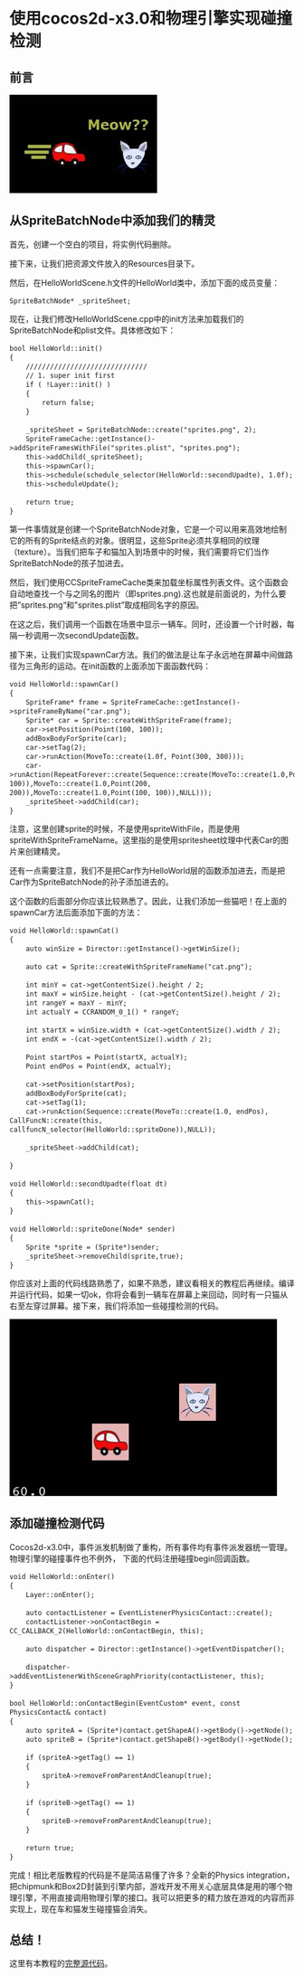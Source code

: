 # 使用cocos2d-x3.0和物理引擎实现碰撞检测

## 前言

![image](./res/Collision1.jpg)

## 从SpriteBatchNode中添加我们的精灵

首先，创建一个空白的项目，将实例代码删除。

接下来，让我们把资源文件放入的Resources目录下。

然后，在HelloWorldScene.h文件的HelloWorld类中，添加下面的成员变量：

	SpriteBatchNode* _spriteSheet;

现在，让我们修改HelloWorldScene.cpp中的init方法来加载我们的SpriteBatchNode和plist文件。具体修改如下：
	
	bool HelloWorld::init()
	{
	    //////////////////////////////
	    // 1. super init first
	    if ( !Layer::init() )
	    {
	        return false;
	    }
	
		_spriteSheet = SpriteBatchNode::create("sprites.png", 2);
		SpriteFrameCache::getInstance()->addSpriteFramesWithFile("sprites.plist", "sprites.png");
		this->addChild(_spriteSheet);
		this->spawnCar();
		this->schedule(schedule_selector(HelloWorld::secondUpadte), 1.0f);
		this->scheduleUpdate();
	
	    return true;
	}

第一件事情就是创建一个SpriteBatchNode对象，它是一个可以用来高效地绘制它的所有的Sprite结点的对象。很明显，这些Sprite必须共享相同的纹理（texture）。当我们把车子和猫加入到场景中的时候，我们需要将它们当作SpriteBatchNode的孩子加进去。

然后，我们使用CCSpriteFrameCache类来加载坐标属性列表文件。这个函数会自动地查找一个与之同名的图片（即sprites.png).这也就是前面说的，为什么要把”sprites.png“和"sprites.plist”取成相同名字的原因。

在这之后，我们调用一个函数在场景中显示一辆车。同时，还设置一个计时器，每隔一秒调用一次secondUpdate函数。

接下来，让我们实现spawnCar方法。我们的做法是让车子永远地在屏幕中间做路径为三角形的运动。在init函数的上面添加下面函数代码：

	void HelloWorld::spawnCar()
	{
		SpriteFrame* frame = SpriteFrameCache::getInstance()->spriteFrameByName("car.png");
		Sprite* car = Sprite::createWithSpriteFrame(frame);
		car->setPosition(Point(100, 100));
		addBoxBodyForSprite(car);
		car->setTag(2);
		car->runAction(MoveTo::create(1.0f, Point(300, 300)));
		car->runAction(RepeatForever::create(Sequence::create(MoveTo::create(1.0,Point(300, 100)),MoveTo::create(1.0,Point(200, 200)),MoveTo::create(1.0,Point(100, 100)),NULL)));
		_spriteSheet->addChild(car);
	}

注意，这里创建sprite的时候，不是使用spriteWithFile，而是使用spriteWithSpriteFrameName。这里指的是使用spritesheet纹理中代表Car的图片来创建精灵。

还有一点需要注意，我们不是把Car作为HelloWorld层的函数添加进去，而是把Car作为SpriteBatchNode的孙子添加进去的。

这个函数的后面部分你应该比较熟悉了。因此，让我们添加一些猫吧！在上面的spawnCar方法后面添加下面的方法：

	void HelloWorld::spawnCat()
	{
		auto winSize = Director::getInstance()->getWinSize();
	
		auto cat = Sprite::createWithSpriteFrameName("cat.png");
	
		int minY = cat->getContentSize().height / 2;
		int maxY = winSize.height - (cat->getContentSize().height / 2);
		int rangeY = maxY - minY;
		int actualY = CCRANDOM_0_1() * rangeY;
	
		int startX = winSize.width + (cat->getContentSize().width / 2);
		int endX = -(cat->getContentSize().width / 2);
	
		Point startPos = Point(startX, actualY);
		Point endPos = Point(endX, actualY);
	
		cat->setPosition(startPos);
		addBoxBodyForSprite(cat);
		cat->setTag(1);
		cat->runAction(Sequence::create(MoveTo::create(1.0, endPos), CallFuncN::create(this, callfuncN_selector(HelloWorld::spriteDone)),NULL));
	
		_spriteSheet->addChild(cat);
		
	}

	void HelloWorld::secondUpadte(float dt)
	{
		this->spawnCat();
	}
	
	void HelloWorld::spriteDone(Node* sender)
	{
		Sprite *sprite = (Sprite*)sender;
		_spriteSheet->removeChild(sprite,true);
	}

你应该对上面的代码线路熟悉了，如果不熟悉，建议看相关的教程后再继续。编译并运行代码，如果一切ok，你将会看到一辆车在屏幕上来回动，同时有一只猫从右至左穿过屏幕。接下来，我们将添加一些碰撞检测的代码。

![image](./res/Collision2.jpg)

## 添加碰撞检测代码

Cocos2d-x3.0中，事件派发机制做了重构，所有事件均有事件派发器统一管理。物理引擎的碰撞事件也不例外，
下面的代码注册碰撞begin回调函数。

	void HelloWorld::onEnter()
	{
		Layer::onEnter();
	
		auto contactListener = EventListenerPhysicsContact::create();
		contactListener->onContactBegin = CC_CALLBACK_2(HelloWorld::onContactBegin, this);
	
		auto dispatcher = Director::getInstance()->getEventDispatcher();
	
		dispatcher->addEventListenerWithSceneGraphPriority(contactListener, this);
	}

	bool HelloWorld::onContactBegin(EventCustom* event, const PhysicsContact& contact)
	{
		auto spriteA = (Sprite*)contact.getShapeA()->getBody()->getNode();
		auto spriteB = (Sprite*)contact.getShapeB()->getBody()->getNode();
	
		if (spriteA->getTag() == 1)
		{
			spriteA->removeFromParentAndCleanup(true);
		}
	
		if (spriteB->getTag() == 1)
		{
			spriteB->removeFromParentAndCleanup(true);
		}
	
		return true;
	}

完成！相比老版教程的代码是不是简洁易懂了许多？全新的Physics integration，把chipmunk和Box2D封装到引擎内部，游戏开发不用关心底层具体是用的哪个物理引擎，不用直接调用物理引擎的接口。我可以把更多的精力放在游戏的内容而非实现上，现在车和猫发生碰撞猫会消失。

## 总结！

这里有本教程的[完整源代码](./Box2DCollision.zip)。


